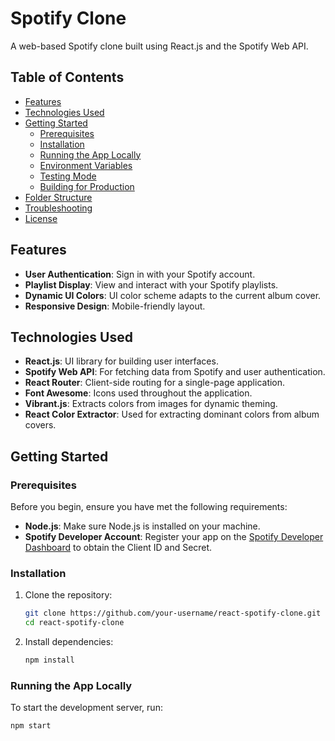 # Spotify Clone

A web-based Spotify clone built using React.js and the Spotify Web API.

## Table of Contents

- [Features](#features)
- [Technologies Used](#technologies-used)
- [Getting Started](#getting-started)
  - [Prerequisites](#prerequisites)
  - [Installation](#installation)
  - [Running the App Locally](#running-the-app-locally)
  - [Environment Variables](#environment-variables)
  - [Testing Mode](#testing-mode)
  - [Building for Production](#building-for-production)
- [Folder Structure](#folder-structure)
- [Troubleshooting](#troubleshooting)
- [License](#license)

## Features

- **User Authentication**: Sign in with your Spotify account.
- **Playlist Display**: View and interact with your Spotify playlists.
- **Dynamic UI Colors**: UI color scheme adapts to the current album cover.
- **Responsive Design**: Mobile-friendly layout.

## Technologies Used

- **React.js**: UI library for building user interfaces.
- **Spotify Web API**: For fetching data from Spotify and user authentication.
- **React Router**: Client-side routing for a single-page application.
- **Font Awesome**: Icons used throughout the application.
- **Vibrant.js**: Extracts colors from images for dynamic theming.
- **React Color Extractor**: Used for extracting dominant colors from album covers.

## Getting Started

### Prerequisites

Before you begin, ensure you have met the following requirements:

- **Node.js**: Make sure Node.js is installed on your machine.
- **Spotify Developer Account**: Register your app on the [Spotify Developer Dashboard](https://developer.spotify.com/dashboard/) to obtain the Client ID and Secret.

### Installation

1. Clone the repository:

    ```bash
    git clone https://github.com/your-username/react-spotify-clone.git
    cd react-spotify-clone
    ```

2. Install dependencies:

    ```bash
    npm install
    ```

### Running the App Locally

To start the development server, run:

```bash
npm start

